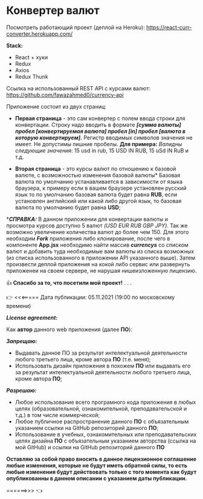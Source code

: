# Конвертер валют

Посмотреть работающий проект (деплой на Heroku): 
https://react-curr-converter.herokuapp.com/

**Stack:**
- React + хуки
- Redux
- Axios
- Redux Thunk

Ссылка на использованный REST API с курсами валют: https://github.com/fawazahmed0/currency-api

Приложение состоит из двух страниц:
- **Первая страница** - это сам конвертер с полем ввода строки для конвертации.
Строку надо вводить в формате ***[сумма валюты] пробел [конвертируемая валюта] пробел [in] пробел [валюта в которую конвертируем].***
Регистр вводимых символов значения не имеет. Не допустимы лишние пробелы.
**Для примера:**
_Валидны следующие значения_: 15 usd in rub, 15 USD IN RUB, 15 uSd iN RuB и т.д. 

- **Вторая страница** - это курсы валют по отношению к базовой валюте, с возможностью изменения базовой валюты*
Базовая валюта по умолчанию устанавливается в зависимости от языка браузера, к примеру если в вашем браузере установлен русский язык то по умолчанию базовая валюта будет равна **RUB**, если установлен английский или какой либо другой язык, то базовая валюта по умолчанию будет равна **USD**;

****СПРАВКА:*** В данном приложении для конвертации валюты и просмотра курсов доступно 5 валют _(USD EUR RUB GBP JPY)_.
Так же возможно увеличение количества валют до более чем 150. Для этого необходим ***Fork*** приложения либо клонирование, после чего в компоненте **App.jsx** необходимо найти массив ***currencys*** со списком валют и добавить туда необходимые вам валюты из списка возможных (из списка использованного в приложении API указанного выше). Затем произвести деплой приложения на кокой либо сервис или развернуть приложенеи на своем сервере, не нарушая нишеизложенную лицензию.
 
&#128077; **Спасибо за то, что посетили мой проект!**
.
.
.

&#128073; <<<===== Дата публикации: 05.11.2021 (19:00 по московскому времени)

***License agreement:***

Как **автор** данного web приложения (далее **ПО**):

***Запрещаю:***
- Выдавать данное ПО за результат интелектуальной деятельности любого третьего лица, кроме автора **ПО** (т.е. меня);
- Использовать дизайн приложения в похожем **ПО** или выдавать его за результат интелектуальной деятельности любого третьего лица, кроме автора **ПО**;

***Разрешаю:***
- Любое использование всего програмного кода приложения в любых целях (образовательной, ознакомительной, преподавательской и т.д.) в том числе коммерческой;
- Любое публичное распространение данного **ПО** с объязательным указанием ссылки на GitHub репозиторий данного **ПО**;
- Использование в учебных, ознакомительных или преподавательских целях дизайна **ПО** с объязательным указанием авторства (ссылка на мой GitHub) и ссылки на GitHub репозиторий данного **ПО**

**Оставляю за собой право вносить в данное лицензионное соглашение любые изменения, которые не будут иметь обратной силы, то есть любые изменения будут действовать только с того момента как будут опубликованны в данном описании с указанием даты публикации.**

======>>> &#128072;
